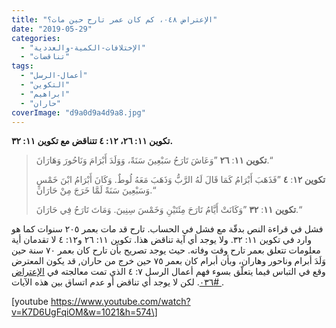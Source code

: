 ```yaml
---
title: "الإعتراض ٠٤٨، كم كان عمر تارح حين مات؟"
date: "2019-05-29"
categories: 
  - "الإختلافات-الكمية-والعددية"
  - "تناقضات"
tags: 
  - "أعمال-الرسل"
  - "التكوين"
  - "ابراهيم"
  - "حاران"
coverImage: "d9a0d9a4d9a8.jpg"
---
```


**تكوين ١١: ٢٦، ١٢: ٤ تتناقض مع تكوين ١١: ٣٢.**

> **تكوين ١١**: **٢٦** ”وَعَاشَ تَارَحُ سَبْعِينَ سَنَةً، وَوَلَدَ أَبْرَامَ وَنَاحُورَ وَهَارَانَ.“
> 
> **تكوين ١٢**: **٤** ”فَذَهَبَ أَبْرَامُ كَمَا قَالَ لَهُ الرَّبُّ وَذَهَبَ مَعَهُ لُوطٌ. وَكَانَ أَبْرَامُ ابْنَ خَمْسٍ وَسَبْعِينَ سَنَةً لَمَّا خَرَجَ مِنْ حَارَانَ.“
> 
> **تكوين ١١**: **٣٢** ”وَكَانَتْ أَيَّامُ تَارَحَ مِئَتَيْنِ وَخَمْسَ سِنِينَ. وَمَاتَ تَارَحُ فِي حَارَانَ.“

فشل في قراءة النص بدقّة مع فشل في الحساب. تارح قد مات بعمر ٢٠٥ سنوات كما هو وارد في تكوين ١١: ٣٢. ولا يوجد أي آية تناقض هذا. تكوين ١١: ٢٦ و١٢: ٤ لا تقدمان أية معلومات تتعلق بعمر تارح وقت وفاته. حيث يوجد تصريح بأن تارح كان بعمر ٧٠ سنة حين وَلَدَ أبرام وناحور وهاران، وبأن أبرام كان بعمر ٧٥ حين خرج من حاران, قد يكون المعترض وقع في التباس فيما يتعلّق بسوء فهم أعمال الرسل ٧: ٤ الذي تمت معالجته في [الإعتراض  #٠٣٦](http://apologitic.com/2019/05/01/objection036). لكن لا يوجد أي تناقض أو عدم اتساق بين هذه الآيات.

\[youtube https://www.youtube.com/watch?v=K7D6UgFqiOM&w=1021&h=574\]

